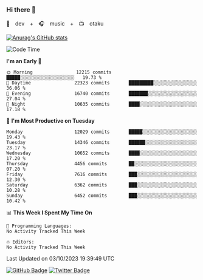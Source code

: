 ### Hi there 👋

🚀　dev　+　🎧　music　+　📺　otaku


[![Anurag's GitHub stats](https://github-readme-stats.vercel.app/api?username=koheitasaka&count_private=true&show_icons=true&theme=monokai)](https://github.com/koheitasaka/github-readme-stats)

<!--START_SECTION:waka-->
![Code Time](http://img.shields.io/badge/Code%20Time-1%2C161%20hrs%2023%20mins-blue)

**I'm an Early 🐤** 

```text
🌞 Morning                12215 commits       █████░░░░░░░░░░░░░░░░░░░░   19.73 % 
🌆 Daytime                22323 commits       █████████░░░░░░░░░░░░░░░░   36.06 % 
🌃 Evening                16740 commits       ███████░░░░░░░░░░░░░░░░░░   27.04 % 
🌙 Night                  10635 commits       ████░░░░░░░░░░░░░░░░░░░░░   17.18 % 
```
📅 **I'm Most Productive on Tuesday** 

```text
Monday                   12029 commits       █████░░░░░░░░░░░░░░░░░░░░   19.43 % 
Tuesday                  14346 commits       ██████░░░░░░░░░░░░░░░░░░░   23.17 % 
Wednesday                10652 commits       ████░░░░░░░░░░░░░░░░░░░░░   17.20 % 
Thursday                 4456 commits        ██░░░░░░░░░░░░░░░░░░░░░░░   07.20 % 
Friday                   7616 commits        ███░░░░░░░░░░░░░░░░░░░░░░   12.30 % 
Saturday                 6362 commits        ███░░░░░░░░░░░░░░░░░░░░░░   10.28 % 
Sunday                   6452 commits        ███░░░░░░░░░░░░░░░░░░░░░░   10.42 % 
```


📊 **This Week I Spent My Time On** 

```text
💬 Programming Languages: 
No Activity Tracked This Week

🔥 Editors: 
No Activity Tracked This Week
```


 Last Updated on 03/10/2023 19:39:49 UTC
<!--END_SECTION:waka-->

[![GitHub Badge](https://img.shields.io/badge/GitHub-100000?style=for-the-badge&logo=github&logoColor=white)](https://github.com/koheitasaka)
[![Twitter Badge](https://img.shields.io/badge/Twitter-1DA1F2?style=for-the-badge&logo=twitter&logoColor=white)](https://twitter.com/sleep_asleep_)
